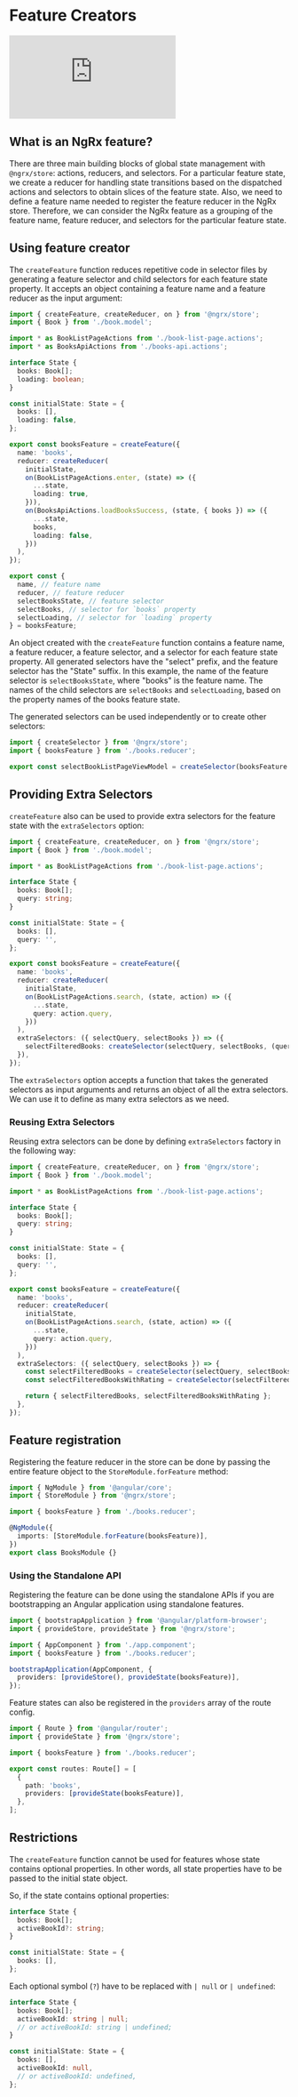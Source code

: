 # Feature Creators

<div class="video-container">
  <div class="video-responsive-wrapper">
    <iframe
      src="https://www.youtube.com/embed/bHw8SV4SNUU"
      allow="accelerometer; encrypted-media; gyroscope; picture-in-picture"
      allowfullscreen
      frameborder="0"
    ></iframe>
  </div>
</div>

## What is an NgRx feature?

There are three main building blocks of global state management with `@ngrx/store`: actions, reducers, and selectors.
For a particular feature state, we create a reducer for handling state transitions based on the dispatched actions
and selectors to obtain slices of the feature state. Also, we need to define a feature name needed to register
the feature reducer in the NgRx store. Therefore, we can consider the NgRx feature as a grouping of the feature name,
feature reducer, and selectors for the particular feature state.

## Using feature creator

The `createFeature` function reduces repetitive code in selector files by generating a feature selector and child selectors
for each feature state property. It accepts an object containing a feature name and a feature reducer as the input argument:

<ngrx-code-example header="books.reducer.ts">

```ts
import { createFeature, createReducer, on } from '@ngrx/store';
import { Book } from './book.model';

import * as BookListPageActions from './book-list-page.actions';
import * as BooksApiActions from './books-api.actions';

interface State {
  books: Book[];
  loading: boolean;
}

const initialState: State = {
  books: [],
  loading: false,
};

export const booksFeature = createFeature({
  name: 'books',
  reducer: createReducer(
    initialState,
    on(BookListPageActions.enter, (state) => ({
      ...state,
      loading: true,
    })),
    on(BooksApiActions.loadBooksSuccess, (state, { books }) => ({
      ...state,
      books,
      loading: false,
    }))
  ),
});

export const {
  name, // feature name
  reducer, // feature reducer
  selectBooksState, // feature selector
  selectBooks, // selector for `books` property
  selectLoading, // selector for `loading` property
} = booksFeature;
```

</ngrx-code-example>

An object created with the `createFeature` function contains a feature name, a feature reducer, a feature selector,
and a selector for each feature state property. All generated selectors have the "select" prefix, and the feature selector has
the "State" suffix. In this example, the name of the feature selector is `selectBooksState`, where "books" is the feature name.
The names of the child selectors are `selectBooks` and `selectLoading`, based on the property names of the books feature state.

The generated selectors can be used independently or to create other selectors:

<ngrx-code-example header="books.selectors.ts">

```ts
import { createSelector } from '@ngrx/store';
import { booksFeature } from './books.reducer';

export const selectBookListPageViewModel = createSelector(booksFeature.selectBooks, booksFeature.selectLoading, (books, loading) => ({ books, loading }));
```

</ngrx-code-example>

## Providing Extra Selectors

`createFeature` also can be used to provide extra selectors for the feature state with the `extraSelectors` option:

<ngrx-code-example header="books.feature.ts">

```ts
import { createFeature, createReducer, on } from '@ngrx/store';
import { Book } from './book.model';

import * as BookListPageActions from './book-list-page.actions';

interface State {
  books: Book[];
  query: string;
}

const initialState: State = {
  books: [],
  query: '',
};

export const booksFeature = createFeature({
  name: 'books',
  reducer: createReducer(
    initialState,
    on(BookListPageActions.search, (state, action) => ({
      ...state,
      query: action.query,
    }))
  ),
  extraSelectors: ({ selectQuery, selectBooks }) => ({
    selectFilteredBooks: createSelector(selectQuery, selectBooks, (query, books) => books.filter((book) => book.title.includes(query))),
  }),
});
```

</ngrx-code-example>

The `extraSelectors` option accepts a function that takes the generated selectors as input arguments and returns an object of all the extra selectors. We can use it to define as many extra selectors as we need.

### Reusing Extra Selectors

Reusing extra selectors can be done by defining `extraSelectors` factory in the following way:

<ngrx-code-example header="books.feature.ts">

```ts
import { createFeature, createReducer, on } from '@ngrx/store';
import { Book } from './book.model';

import * as BookListPageActions from './book-list-page.actions';

interface State {
  books: Book[];
  query: string;
}

const initialState: State = {
  books: [],
  query: '',
};

export const booksFeature = createFeature({
  name: 'books',
  reducer: createReducer(
    initialState,
    on(BookListPageActions.search, (state, action) => ({
      ...state,
      query: action.query,
    }))
  ),
  extraSelectors: ({ selectQuery, selectBooks }) => {
    const selectFilteredBooks = createSelector(selectQuery, selectBooks, (query, books) => books.filter((book) => book.title.includes(query)));
    const selectFilteredBooksWithRating = createSelector(selectFilteredBooks, (books) => books.filter((book) => book.ratingsCount >= 1));

    return { selectFilteredBooks, selectFilteredBooksWithRating };
  },
});
```

</ngrx-code-example>

## Feature registration

Registering the feature reducer in the store can be done by passing the entire feature object to the `StoreModule.forFeature` method:

<ngrx-code-example header="books.module.ts">

```ts
import { NgModule } from '@angular/core';
import { StoreModule } from '@ngrx/store';

import { booksFeature } from './books.reducer';

@NgModule({
  imports: [StoreModule.forFeature(booksFeature)],
})
export class BooksModule {}
```

</ngrx-code-example>

### Using the Standalone API

Registering the feature can be done using the standalone APIs if you are bootstrapping an Angular application using standalone features.

<ngrx-code-example header="main.ts">

```ts
import { bootstrapApplication } from '@angular/platform-browser';
import { provideStore, provideState } from '@ngrx/store';

import { AppComponent } from './app.component';
import { booksFeature } from './books.reducer';

bootstrapApplication(AppComponent, {
  providers: [provideStore(), provideState(booksFeature)],
});
```

</ngrx-code-example>

Feature states can also be registered in the `providers` array of the route config.

<ngrx-code-example header="books-routes.ts">

```ts
import { Route } from '@angular/router';
import { provideState } from '@ngrx/store';

import { booksFeature } from './books.reducer';

export const routes: Route[] = [
  {
    path: 'books',
    providers: [provideState(booksFeature)],
  },
];
```

</ngrx-code-example>

## Restrictions

The `createFeature` function cannot be used for features whose state contains optional properties.
In other words, all state properties have to be passed to the initial state object.

So, if the state contains optional properties:

<ngrx-code-example header="books.reducer.ts">

```ts
interface State {
  books: Book[];
  activeBookId?: string;
}

const initialState: State = {
  books: [],
};
```

</ngrx-code-example>

Each optional symbol (`?`) have to be replaced with `| null` or `| undefined`:

<ngrx-code-example header="books.reducer.ts">

```ts
interface State {
  books: Book[];
  activeBookId: string | null;
  // or activeBookId: string | undefined;
}

const initialState: State = {
  books: [],
  activeBookId: null,
  // or activeBookId: undefined,
};
```

</ngrx-code-example>
